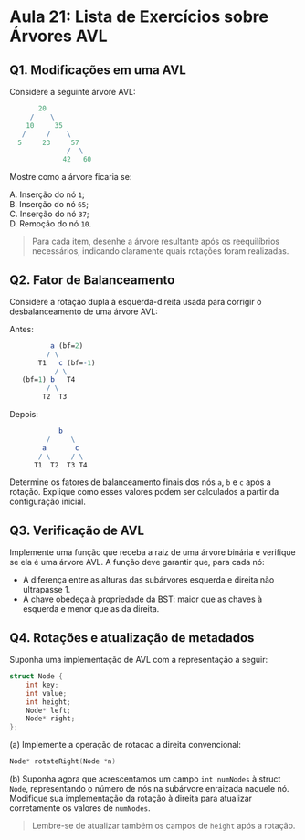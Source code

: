 # Aula 21: Lista de Exercícios sobre Árvores AVL

## Q1. Modificações em uma AVL

Considere a seguinte árvore AVL:

```mathematica
       20
     /    \
    10     35
   /     /    \
  5     23     57
              /  \
             42   60
```

Mostre como a árvore ficaria se:

A. Inserção do nó `1`;  
B. Inserção do nó `65`;  
C. Inserção do nó `37`;  
D. Remoção do nó `10`.

> Para cada item, desenhe a árvore resultante após os reequilíbrios necessários, indicando claramente quais rotações foram realizadas.

## Q2. Fator de Balanceamento

Considere a rotação dupla à esquerda-direita usada para corrigir o desbalanceamento de uma árvore AVL:

Antes:
```mathematica
          a (bf=2)
         / \
       T1   c (bf=-1)
           / \
   (bf=1) b   T4
         / \
        T2  T3
```

Depois:
```mathematica
            b
         /     \
        a       c
       / \     / \
      T1  T2  T3 T4
```

Determine os fatores de balanceamento finais dos nós `a`, `b` e `c` após a rotação.
Explique como esses valores podem ser calculados a partir da configuração inicial.

## Q3. Verificação de AVL
Implemente uma função que receba a raiz de uma árvore binária e verifique se ela é uma árvore AVL.
A função deve garantir que, para cada nó:
* A diferença entre as alturas das subárvores esquerda e direita não ultrapasse $1$.
* A chave obedeça à propriedade da BST: maior que as chaves à esquerda e menor que as da direita.

## Q4. Rotações e atualização de metadados

Suponha uma implementação de AVL com a representação a seguir:

```cpp
struct Node {
    int key;
    int value;
    int height;
    Node* left;
    Node* right;
};
```

(a) Implemente a operação de rotacao a direita convencional:
```cpp
Node* rotateRight(Node *n)
```
(b) Suponha agora que acrescentamos um campo `int numNodes` à struct `Node`, representando o número de nós na subárvore enraizada naquele nó.
 Modifique sua implementação da rotação à direita para atualizar corretamente os valores de `numNodes`.

> Lembre-se de atualizar também os campos de `height` após a rotação.